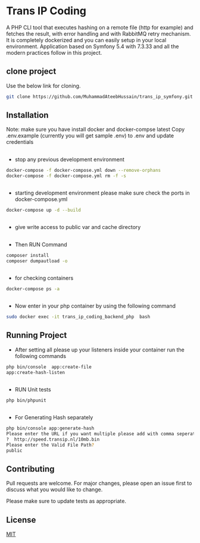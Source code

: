 # Trans IP Coding

 A PHP CLI tool that executes hashing on a remote file (http for example) and fetches the result, with error handling and with RabbitMQ retry mechanism. It is completely dockerized and you can easily setup in your local environment. Application based on Symfony 5.4 with 7.3.33 and all the modern practices follow in this project. 

## clone project

Use the below link for cloning.

```bash
git clone https://github.com/MuhammadAteebHussain/trans_ip_symfony.git
```

## Installation
Note: make sure you have install docker and docker-compse latest
  Copy .env.example (currently you will get sample .env) to .env and update credentials

## 
- stop any previous development environment

```bash
docker-compose -f docker-compose.yml down --remove-orphans
docker-compose -f docker-compose.yml rm -f -s
```
## 
- starting development environment please make sure check the ports in docker-compose.yml
```bash
docker-compose up -d --build
```
##
- give write access to public var and cache directory
##
-  Then RUN Command
```bash
composer install
composer dumpautload -o
```

##
-  for checking containers 
```bash
docker-compose ps -a
```

##
-  Now enter in your php container by using the following command
```bash
sudo docker exec -it trans_ip_coding_backend_php  bash
```
## Running Project
-  After setting all please up your listeners inside your container run the following commands
```bash
php bin/console  app:create-file
app:create-hash-listen
```

##
- RUN Unit tests
```bash
php bin/phpunit
```
##
- For Generating Hash separately
```bash
php bin/console app:generate-hash
Please enter the URL if you want multiple please add with comma seperated 
?  http://speed.transip.nl/10mb.bin
Please enter the Valid File Path?   
public
```

## Contributing
Pull requests are welcome. For major changes, please open an issue first to discuss what you would like to change.

Please make sure to update tests as appropriate.

## License
[MIT](https://choosealicense.com/licenses/mit/)
